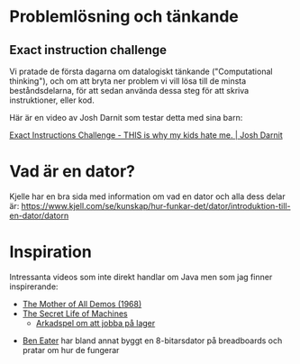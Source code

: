 # Problemlösning och tänkande

## Exact instruction challenge

Vi pratade de första dagarna om datalogiskt tänkande ("Computational thinking"), och om att bryta ner problem vi vill lösa till de minsta beståndsdelarna, för att sedan använda dessa steg för att skriva instruktioner, eller kod.

Här är en video av Josh Darnit som testar detta med sina barn: 

[Exact Instructions Challenge - THIS is why my kids hate me. | Josh Darnit](https://www.youtube.com/watch?v=cDA3_5982h8)

# Vad är en dator?

Kjelle har en bra sida med information om vad en dator och alla dess delar är: https://www.kjell.com/se/kunskap/hur-funkar-det/dator/introduktion-till-en-dator/datorn

# Inspiration

Intressanta videos som inte direkt handlar om Java men som jag finner inspirerande:

* [The Mother of All Demos (1968)](https://www.youtube.com/watch?v=2nm47PFALc8)
* [The Secret Life of Machines](https://www.youtube.com/c/timhunkin1/videos)
  - [Arkadspel om att jobba på lager](https://www.youtube.com/watch?v=Nr4fdXtRJXQ)
- [Ben Eater](https://www.youtube.com/c/BenEater/videos) har bland annat byggt en 8-bitarsdator på breadboards och pratar om hur de fungerar